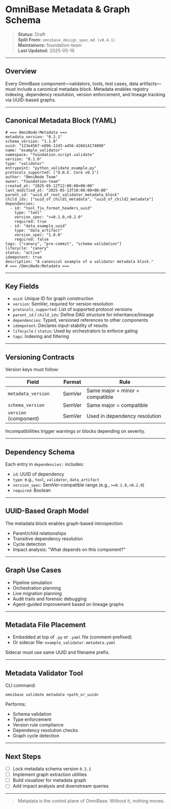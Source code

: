 # OmniBase Metadata & Graph Schema

> **Status:** Draft  
> **Split From:** `omnibase_design_spec.md (v0.4.1)`  
> **Maintainers:** foundation-team  
> **Last Updated:** 2025-05-16

---

## Overview

Every OmniBase component—validators, tools, test cases, data artifacts—must include a canonical metadata block. Metadata enables registry indexing, dependency resolution, version enforcement, and lineage tracking via UUID-based graphs.

---

## Canonical Metadata Block (YAML)

    # === OmniNode:Metadata ===
    metadata_version: "0.2.1"
    schema_version: "1.1.0"
    uuid: "123e4567-e89b-12d3-a456-426614174000"
    name: "example_validator"
    namespace: "foundation.script.validate"
    version: "0.1.0"
    type: "validator"
    entrypoint: "python_validate_example.py"
    protocols_supported: ["O.N.E. Core v0.1"]
    author: "OmniNode Team"
    owner: "foundation-team"
    created_at: "2025-05-12T12:00:00+00:00"
    last_modified_at: "2025-05-13T10:00:00+00:00"
    parent_id: "uuid_of_root_validator_metadata_block"
    child_ids: ["uuid_of_child1_metadata", "uuid_of_child2_metadata"]
    dependencies:
      - id: "tool_fix_format_headers_uuid"
        type: "tool"
        version_spec: ">=0.1.0,<0.2.0"
        required: true
      - id: "data_example_uuid"
        type: "data_artifact"
        version_spec: "1.0.0"
        required: false
    tags: ["canary", "pre-commit", "schema-validation"]
    lifecycle: "canary"
    status: "active"
    idempotent: true
    description: "A canonical example of a validator metadata block."
    # === /OmniNode:Metadata ===

---

## Key Fields

- `uuid`: Unique ID for graph construction
- `version`: SemVer, required for version resolution
- `protocols_supported`: List of supported protocol versions
- `parent_id` / `child_ids`: Define DAG structure for inheritance/lineage
- `dependencies`: Typed, versioned references to other components
- `idempotent`: Declares input-stability of results
- `lifecycle` / `status`: Used by orchestrators to enforce gating
- `tags`: Indexing and filtering

---

## Versioning Contracts

Version keys must follow:

| Field                | Format         | Rule                                  |
|---------------------|----------------|----------------------------------------|
| `metadata_version`  | SemVer         | Same major + minor = compatible        |
| `schema_version`    | SemVer         | Same major = compatible                |
| `version` (component) | SemVer       | Used in dependency resolution          |

Incompatibilities trigger warnings or blocks depending on severity.

---

## Dependency Schema

Each entry in `dependencies:` includes:

- `id`: UUID of dependency
- `type`: e.g., `tool`, `validator`, `data_artifact`
- `version_spec`: SemVer-compatible range (e.g., `>=0.1.0,<0.2.0`)
- `required`: Boolean

---

## UUID-Based Graph Model

The metadata block enables graph-based introspection:
- Parent/child relationships
- Transitive dependency resolution
- Cycle detection
- Impact analysis: "What depends on this component?"

---

## Graph Use Cases

- Pipeline simulation
- Orchestration planning
- Live migration planning
- Audit trails and forensic debugging
- Agent-guided improvement based on lineage graphs

---

## Metadata File Placement

- Embedded at top of `.py` or `.yaml` file (comment-prefixed)
- Or sidecar file: `example_validator.metadata.yaml`

Sidecar must use same UUID and filename prefix.

---

## Metadata Validator Tool

CLI command:

    omnibase validate metadata <path_or_uuid>

Performs:
- Schema validation
- Type enforcement
- Version rule compliance
- Dependency resolution checks
- Graph cycle detection

---

## Next Steps

- [ ] Lock metadata schema version `0.2.1`
- [ ] Implement graph extraction utilities
- [ ] Build visualizer for metadata graph
- [ ] Add impact analysis and downstream queries

---

> Metadata is the control plane of OmniBase. Without it, nothing moves.